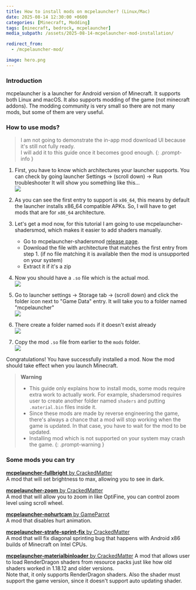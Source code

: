 ```yaml
---
title: How to install mods on mcpelauncher? (Linux/Mac)
date: 2025-08-14 12:30:00 +0600
categories: [Minecraft, Modding]
tags: [minecraft, bedrock, mcpelauncher]
media_subpath: /assets/2025-08-14-mcpelauncher-mod-installation/

redirect_from:
  - /mcpelauncher-mod/

image: hero.png
---
```



### Introduction
mcpelauncher is a launcher for Android version of Minecraft. It supports both Linux and macOS. It also supports modding of the game (not minecraft addons). The modding community is very small so there are not many mods, but some of them are very useful.

### How to use mods?
> I am not going to demonstrate the in-app mod download UI because it's still not fully ready.  
> I will add it to this guide once it becomes good enough.
{: .prompt-info }

1. First, you have to know which architectures your launcher supports.
   You can check by going launcher Settings -> (scroll down) -> Run troubleshooter
   It will show you something like this...  
   ![](run_troubleshooter.png)

2. As you can see the first entry to support is `x86_64`, this means by default the launcher installs x86_64 compatible APKs.
   So, I will have to get mods that are for `x86_64` architecture.

3. Let's get a mod now, for this tutorial I am going to use mcpelauncher-shadersmod, which makes it easier to add shaders manually.

   - Go to mcpelauncher-shadersmod [release page](https://github.com/GameParrot/mcpelauncher-shadersmod/releases/latest).
   - Download the file with architecture that matches the first entry from step 1. (if no file matching it is available then the mod is unsupported on your system)
   - Extract it if it's a zip

4. Now you should have a `.so` file which is the actual mod.  
![](mod_file.png)

5. Go to launcher settings -> Storage tab -> (scroll down) and click the folder icon next to "Game Data" entry.
   It will take you to a folder named "mcpelauncher"  
![](opening_gameroot.png)

6. There create a folder named `mods` if it doesn't exist already  
![](folder_creation.png)

7. Copy the mod `.so` file from earlier to the `mods` folder.  
![](mod_copy.png)

Congratulations! You have successfully installed a mod. Now the mod should take effect when you launch Minecraft.

> **Warning**  
> - This guide only explains how to install mods, some mods require extra work to actually work.
>   For example, shadersmod requires user to create another folder named `shaders` and putting `.material.bin` files inside it.
> - Since these mods are made by reverse engineering the game, there's always a chance that a mod will stop working when the game is updated.
>   In that case, you have to wait for the mod to be updated.
> - Installing mod which is not supported on your system may crash the game.
{: .prompt-warning }


### Some mods you can try
[**mcpelauncher-fullbright** by CrackedMatter](https://github.com/CrackedMatter/mcpelauncher-fullbright/)  
A mod that will set brightness to max, allowing you to see in dark.

[**mcpelauncher-zoom** by CrackedMatter](https://github.com/CrackedMatter/mcpelauncher-zoom)  
A mod that will allow you to zoom in like OptiFine, you can control zoom level using scroll wheel.

[**mcpelauncher-nohurtcam** by GameParrot](https://github.com/GameParrot/mcpelauncher-nohurtcam)  
A mod that disables hurt animation.

[**mcpelauncher-strafe-sprint-fix** by CrackedMatter](https://github.com/CrackedMatter/mcpelauncher-strafe-sprint-fix/)  
A mod that will fix diagonal sprinting bug that happens with Android x86 builds of Minecraft on Intel CPUs.  

[**mcpelauncher-materialbinloader** by CrackedMatter](https://github.com/CrackedMatter/mcpelauncher-materialbinloader)
A mod that allows user to load RenderDragon shaders from resource packs just like how old shaders worked in 1.18.12 and older versions.  
Note that, it only supports RenderDragon shaders. Also the shader must support the game version, since it doesn't support auto updating shader.